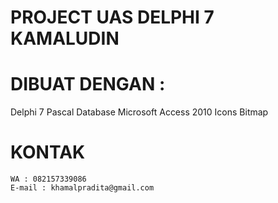 # PROJECT UAS DELPHI 7 KAMALUDIN

# DIBUAT DENGAN :
  Delphi 7
  Pascal
  Database Microsoft Access 2010
  Icons Bitmap

# KONTAK
    WA : 082157339086
    E-mail : khamalpradita@gmail.com
